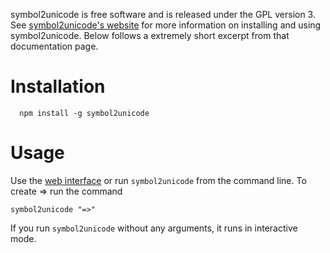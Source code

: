 symbol2unicode is free software and is released under the GPL version 3. See
[symbol2unicode's website](https://heerdebeer.org/Software/symbol2unicode/)
for more information on installing and using symbol2unicode. Below follows a
    extremely short excerpt from that documentation page.

Installation
============

      npm install -g symbol2unicode

Usage
=====

Use the [web
interface](https://heerdebeer.org/Software/symbol2unicode/converter.html) or
run `symbol2unicode` from the command line. To create ⇒ run the command 

    symbol2unicode "=>"

If you run `symbol2unicode` without any arguments, it runs in interactive
mode.
